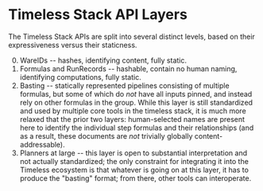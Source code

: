 Timeless Stack API Layers
=========================

The Timeless Stack APIs are split into several distinct levels, based on their expressiveness versus their staticness.

0. WareIDs -- hashes, identifying content, fully static.
1. Formulas and RunRecords -- hashable, contain no human naming, identifying computations, fully static.
2. Basting -- statically represented pipelines consisting of multiple formulas, but some of which do *not* have all inputs pinned, and instead rely on other formulas in the group.
  While this layer is still standardized and used by multiple core tools in the timeless stack, it is much more relaxed that the prior two layers: human-selected names are present here to identify the individual step formulas and their relationships (and as a result, these documents are *not* trivially globally content-addressable).
3. Planners at large -- this layer is open to substantial interpretation and not actually standardized; the only constraint for integrating it into the Timeless ecosystem is that whatever is going on at this layer, it has to produce the "basting" format; from there, other tools can interoperate.
